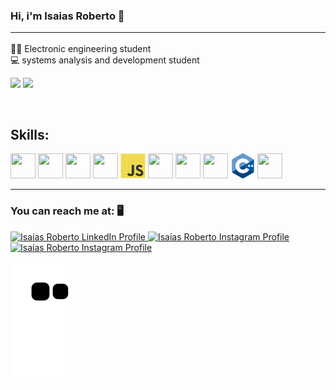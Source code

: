 

### Hi, i'm Isaias Roberto 👋 <hr>

👨‍💻 Electronic engineering student <br>
💻 systems analysis and development student<br>

<p > <img height="180em"  src="https://github-readme-stats.vercel.app/api?username=anidio&show_icons=true&theme=dark" />
<img height="180em"  src="https://github-readme-stats.vercel.app/api/top-langs/?username=anidio&langs_count=10&theme=dark&layout=compact"/></p> 
<br>
<h2>Skills:</h2>
<p>
 <img src="https://cdn.jsdelivr.net/gh/devicons/devicon/icons/java/java-original-wordmark.svg" height="40" width="40">
<img src="https://cdn.jsdelivr.net/gh/devicons/devicon/icons/spring/spring-original-wordmark.svg" height="40" width="40">
<img src="https://cdn.jsdelivr.net/gh/devicons/devicon/icons/html5/html5-plain-wordmark.svg" height="40" width="40">
<img src="https://cdn.jsdelivr.net/gh/devicons/devicon/icons/css3/css3-plain-wordmark.svg" height="40" width="40">
<img src="https://raw.githubusercontent.com/devicons/devicon/master/icons/javascript/javascript-original.svg" height="40" width="40">
<img src="https://cdn.jsdelivr.net/gh/devicons/devicon/icons/react/react-original-wordmark.svg" height="40" width="40">
<img src="https://cdn.jsdelivr.net/gh/devicons/devicon/icons/bootstrap/bootstrap-plain-wordmark.svg" height="40" width="40"> 
<img src="https://cdn.jsdelivr.net/gh/devicons/devicon/icons/git/git-original.svg" height="40" width="40"> 
<img src="https://raw.githubusercontent.com/devicons/devicon/master/icons/cplusplus/cplusplus-original.svg" height="40" width="40">
<img src="https://cdn.jsdelivr.net/gh/devicons/devicon/icons/arduino/arduino-original-wordmark.svg" height="40" width="40">


 
<hr>

</p>

<h3 align="left">You can reach me at: 🖥️</h3>
  <a href="https://www.linkedin.com/in/isaias-roberto-8a7b8685/">
    <img src="https://img.shields.io/badge/LinkedIn-0077B5?style=for-the-badge&logo=linkedin&logoColor=white" alt="Isaías Roberto LinkedIn Profile" >
  </a>
  <a href="https://www.instagram.com/isaiasdev3/">
    <img src="https://img.shields.io/badge/Instagram-E4405F?style=for-the-badge&logo=instagram&logoColor=white" alt="Isaías Roberto Instagram Profile" >
  </a>
  
  <a href="https://www.youtube.com/c/Isa%C3%ADasRoberto">
    <img src="https://img.shields.io/badge/YouTube-FF0000?style=for-the-badge&logo=youtube&logoColor=white" alt="Isaías Roberto Instagram Profile" >
  </a>
  
  
</p>

![Snake animation](https://github.com/anidio/anidio/blob/output/github-contribution-grid-snake.svg)


<!--
**anidio/anidio** is a ✨ _special_ ✨ repository because its `README.md` (this file) appears on your GitHub profile.

Here are some ideas to get you started:

- 🔭 I’m currently working on ...
- 🌱 I’m currently learning ...
- 👯 I’m looking to collaborate on ...
- 🤔 I’m looking for help with ...
- 💬 Ask me about ...
- 📫 How to reach me: ...
- 😄 Pronouns: ...
- ⚡ Fun fact: ...
-->
